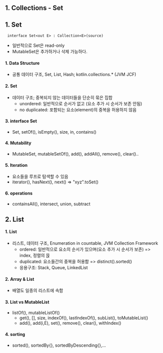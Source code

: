 ## 1. Collections - Set
## 1. Set
```
 interface Set<out E> : Collection<E>(source)
```
 - 일반적으로 Set은 read-only
 - MutableSet은 추가하거나 삭제 가능하다.

#### 1. Data Structure
 - 공통 데이터 구조, Set, List, Hash; kotlin.collections.* (JVM JCF)

#### 2. Set
 - 데이터 구조; 중복되지 않는 데이터들을 단순히 묶은 집합
    - unordered: 일반적으로 순서가 없고 (요소 추가 시 순서가 보존 안됨)
    - no duplicated: 포함되는 요소(element)의 중복을 허용하지 않음

#### 3. interface Set
 - Set<out E>, setOf(), isEmpty(), size, in, contains()

#### 4. Mutability
 - MutableSet<E>, mutableSetOf(), add(), addAll(), remove(), clear()..

#### 5. Iteration
 - 요소들을 루프로 탐색할 수 있음
 - iterator(), hasNext(), next() => "xyz".toSet()

#### 6. operations
 - containsAll(), intersect, union, subtract



## 2. List
#### 1. List
 - 리스트, 데이터 구조, Enumeration in countable, JVM Collection Framework
    - ordered: 일반적으로 요소의 순서가 있으며(요소 추가 시 순서가 보존) => index, 정렬의 묹
    - duplicated: 요소들간의 중복을 허용함 => distinct().sorted()
    - 응용구조: Stack, Queue, LinkedList

#### 2. Array & List
 - 배열도 일종의 리스트에 속함

#### 3. List<out E> vs MutableList<E>
 - listOf(), mutableListOf()
    - get(), [], size, indexOf(), lastIndexOf(), subList(), toMutableList()
    - add(), add(i,E), set(), remove(), clear(), withIndex()

#### 4. sorting
 - sorted(), sortedBy{}, sortedByDescending{},...
 
